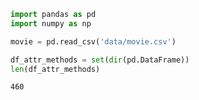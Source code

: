 

```python
import pandas as pd
import numpy as np
```


```python
movie = pd.read_csv('data/movie.csv')
```


```python
df_attr_methods = set(dir(pd.DataFrame))
len(df_attr_methods)
```




    460




```python

```


```python

```
